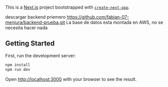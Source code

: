 This is a [Next.js](https://nextjs.org) project bootstrapped with [`create-next-app`](https://nextjs.org/docs/app/api-reference/cli/create-next-app).

descargar backend priemero https://github.com/fabian-07-menjura/backend-prueba.git
La base de datos esta montada en AWS, no se necesita hacer nada

## Getting Started

First, run the development server:

```bash
npm install
npm run dev
```

Open [http://localhost:3000](http://localhost:3000) with your browser to see the result.

